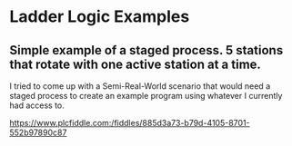 # Ladder Logic Examples

## Simple example of a staged process. 5 stations that rotate with one active station at a time. 
I tried to come up with a Semi-Real-World scenario that would need a staged process to create an example program using whatever I currently had access to.  

https://www.plcfiddle.com:/fiddles/885d3a73-b79d-4105-8701-552b97890c87

